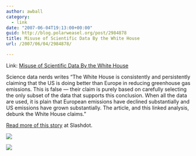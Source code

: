 ```yaml
---
author: awball
category:
  - link
date: "2007-06-04T19:13:00+00:00"
guid: http://blog.polarweasel.org/post/2984878
title: Misuse of Scientific Data By the White House
url: /2007/06/04/2984878/

---
```

Link: [Misuse of Scientific Data By the White House](http://rss.slashdot.org/~r/Slashdot/slashdot/~3/122200271/article.pl)

Science data nerds writes “The White House is consistently and persistently claiming that the US is doing better than Europe in reducing greenhouse gas emissions. This is false &mdash; their claim is purely based on carefully selecting the only subset of the data that supports this conclusion. When all the data are used, it is plain that European emissions have declined substantially and US emissions have grown substantially. The article, and this linked analysis, debunk the White House claims.”

[Read more of this story](http://politics.slashdot.org/article.pl?sid=07/06/04/220220&from=rss) at Slashdot.

[![](http://rss.slashdot.org/~a/Slashdot/slashdot?i=EEi7pY)](http://rss.slashdot.org/~a/Slashdot/slashdot?a=EEi7pY)

![](http://rss.slashdot.org/~r/Slashdot/slashdot/~4/122200271)
